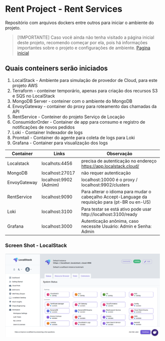 # Rent Project - Rent Services
Repositório com arquivos dockers entre outros para iniciar o ambiente do projeto.

>[!IMPORTANTE]
>Caso você ainda não tenha visitado a página inicial deste projeto, recomendo começar por ela, pois há informações importantes sobre o projeto e configurações de ambiente.
>[Pagina inicial](https://github.com/cteotonio-rent)

## Quais conteiners serão iniciados
1) LocalStack - Ambiente para simulação de provedor de Cloud, para este projeto AWS
2) Terraform - conteiner temporário, apenas para criação dos recursos S3 e SQS no LocalStack
3) MongoDB Server - conteiner com o ambiente do MongoDB
4) EnvoyGateway - container do proxy para roteamento das chamadas da API
5) RentService - Conteiner do projeto Serviço de Locação
6) ConsumidorOrder - Container de app para consumo e registro de notificações de novos pedidos
7) Loki - Container Indexador de logs
8) Promtail - Container do agente para coleta de logs para Loki
9) Grafana - Container para visualização dos logs

| Container | Links | Observação |
|-------------|-------------|-------------|
| Localstack| localhots:4456 | precisa de autenticação no endereço https://app.localstack.cloud/ |
| MongoDB | localhost:27017 | não requer autenticação |
| EnvoyGateway | localhost:9902 (Admim) | localhost:10000 é o proxy / localhost:9902/clusters | 
| RentService | localhost:9090 | Para alterar o idioma para mudar o cabeçalho Accept-Language da requisição para (pt-BR ou en-US) |
| Loki | localhost:3100 | Para testar se está ativo pode usar http://localhost:3100/ready |
| Grafana | localhost:3000 | Autenticação anônima, caso necessite Usuário: Admin e Senha: Admin |

### Screen Shot - LocalStack
<img src="https://github.com/cteotonio-rent/documentacao/blob/main/src/localstack.png" />
